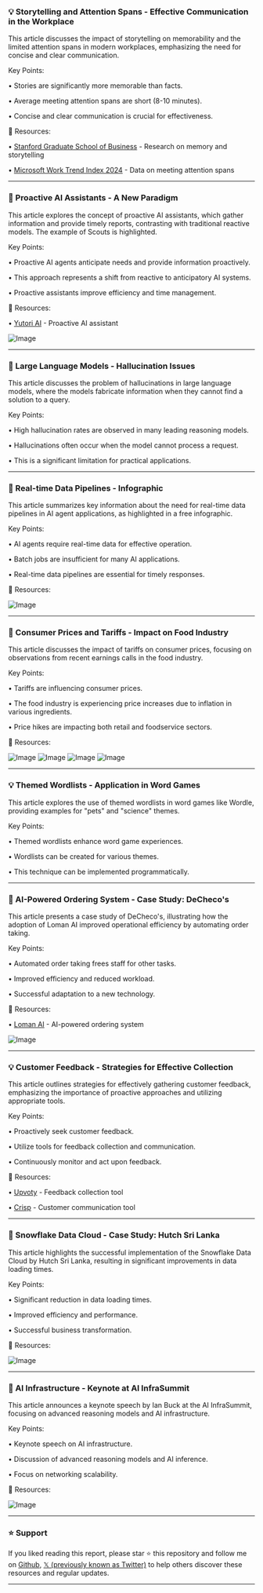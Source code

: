 ### 💡 Storytelling and Attention Spans -  Effective Communication in the Workplace

This article discusses the impact of storytelling on memorability and the limited attention spans in modern workplaces, emphasizing the need for concise and clear communication.

Key Points:

• Stories are significantly more memorable than facts.


•  Average meeting attention spans are short (8-10 minutes).


• Concise and clear communication is crucial for effectiveness.


🔗 Resources:

• [Stanford Graduate School of Business](https://x.com/Stanford) - Research on memory and storytelling


• [Microsoft Work Trend Index 2024](https://x.com/Microsoft) - Data on meeting attention spans



---
### 🤖 Proactive AI Assistants - A New Paradigm

This article explores the concept of proactive AI assistants, which gather information and provide timely reports, contrasting with traditional reactive models.  The example of Scouts is highlighted.

Key Points:

• Proactive AI agents anticipate needs and provide information proactively.


• This approach represents a shift from reactive to anticipatory AI systems.


• Proactive assistants improve efficiency and time management.



🔗 Resources:

• [Yutori AI](https://x.com/yutori_ai) - Proactive AI assistant


![Image](https://pbs.twimg.com/amplify_video_thumb/1961496342485966848/img/TRyXJVH9w4b9SkUh.jpg)


---
### 🤖 Large Language Models - Hallucination Issues

This article discusses the problem of hallucinations in large language models, where the models fabricate information when they cannot find a solution to a query.


Key Points:

• High hallucination rates are observed in many leading reasoning models.


• Hallucinations often occur when the model cannot process a request.


• This is a significant limitation for practical applications.



---
### 🚀 Real-time Data Pipelines - Infographic

This article summarizes key information about the need for real-time data pipelines in AI agent applications, as highlighted in a free infographic.

Key Points:

• AI agents require real-time data for effective operation.


• Batch jobs are insufficient for many AI applications.


• Real-time data pipelines are essential for timely responses.



🔗 Resources:

![Image](https://pbs.twimg.com/media/GziVjl1W0AAI8s4?format=jpg&name=small)


---
### 🤖 Consumer Prices and Tariffs - Impact on Food Industry

This article discusses the impact of tariffs on consumer prices, focusing on observations from recent earnings calls in the food industry.

Key Points:

• Tariffs are influencing consumer prices.


• The food industry is experiencing price increases due to inflation in various ingredients.


• Price hikes are impacting both retail and foodservice sectors.



🔗 Resources:

![Image](https://pbs.twimg.com/media/GziVXPObkAEVvR7?format=jpg&name=360x360)
![Image](https://pbs.twimg.com/media/GziVYQ0aUAAJ7uH?format=jpg&name=360x360)
![Image](https://pbs.twimg.com/media/GziVZNtbkAAlbys?format=jpg&name=360x360)
![Image](https://pbs.twimg.com/media/GziVaGsaQAE3Mm3?format=jpg&name=360x360)



---
### 💡 Themed Wordlists - Application in Word Games

This article explores the use of themed wordlists in word games like Wordle, providing examples for "pets" and "science" themes.


Key Points:

• Themed wordlists enhance word game experiences.


•  Wordlists can be created for various themes.


• This technique can be implemented programmatically.



---
### 🚀  AI-Powered Ordering System - Case Study: DeCheco's

This article presents a case study of DeCheco's, illustrating how the adoption of Loman AI improved operational efficiency by automating order taking.

Key Points:

•  Automated order taking frees staff for other tasks.


• Improved efficiency and reduced workload.


• Successful adaptation to a new technology.



🔗 Resources:

• [Loman AI](http://loman.ai) - AI-powered ordering system


![Image](https://pbs.twimg.com/ext_tw_video_thumb/1961443272422752256/pu/img/yosKFJq0Z2p9XVQB.jpg)


---
### 💡 Customer Feedback - Strategies for Effective Collection

This article outlines strategies for effectively gathering customer feedback, emphasizing the importance of proactive approaches and utilizing appropriate tools.


Key Points:

• Proactively seek customer feedback.


• Utilize tools for feedback collection and communication.


• Continuously monitor and act upon feedback.


🔗 Resources:

• [Upvoty](https://x.com/upvoty) - Feedback collection tool


• [Crisp](https://x.com/crisp_im) - Customer communication tool



---
### 🚀 Snowflake Data Cloud - Case Study: Hutch Sri Lanka

This article highlights the successful implementation of the Snowflake Data Cloud by Hutch Sri Lanka, resulting in significant improvements in data loading times.


Key Points:

•  Significant reduction in data loading times.


• Improved efficiency and performance.


• Successful business transformation.



🔗 Resources:

![Image](https://pbs.twimg.com/media/Gze5ikPXYAIHVb9.jpg)


---
### 🚀 AI Infrastructure -  Keynote at AI InfraSummit

This article announces a keynote speech by Ian Buck at the AI InfraSummit, focusing on advanced reasoning models and AI infrastructure.

Key Points:

• Keynote speech on AI infrastructure.


• Discussion of advanced reasoning models and AI inference.


• Focus on networking scalability.



🔗 Resources:

![Image](https://pbs.twimg.com/media/Gzdgf09XYAAKECu?format=jpg&name=small)


---

### ⭐️ Support

If you liked reading this report, please star ⭐️ this repository and follow me on [Github](https://github.com/Drix10), [𝕏 (previously known as Twitter)](https://x.com/DRIX_10_) to help others discover these resources and regular updates.

---